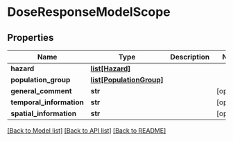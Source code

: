 # DoseResponseModelScope

## Properties
Name | Type | Description | Notes
------------ | ------------- | ------------- | -------------
**hazard** | [**list[Hazard]**](Hazard.md) |  | 
**population_group** | [**list[PopulationGroup]**](PopulationGroup.md) |  | 
**general_comment** | **str** |  | [optional] 
**temporal_information** | **str** |  | [optional] 
**spatial_information** | **str** |  | [optional] 

[[Back to Model list]](../README.md#documentation-for-models) [[Back to API list]](../README.md#documentation-for-api-endpoints) [[Back to README]](../README.md)


